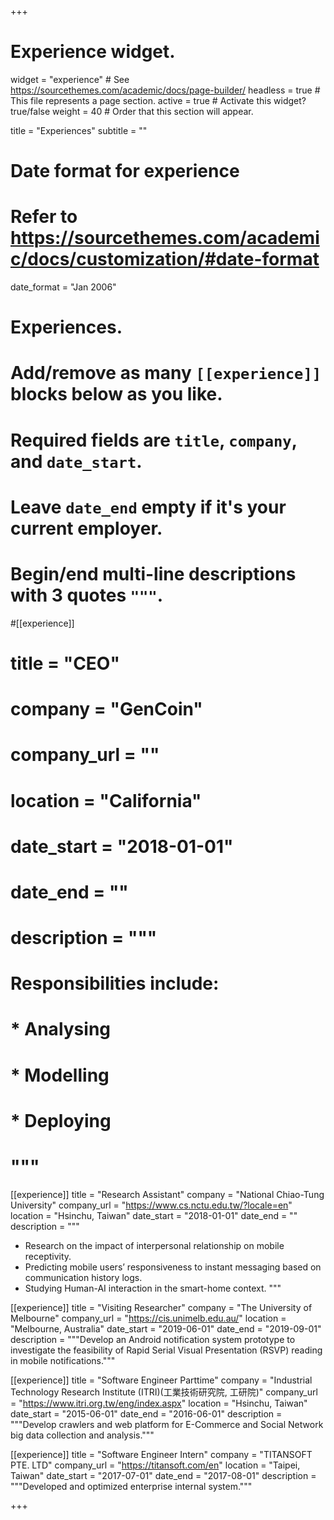 +++
# Experience widget.
widget = "experience"  # See https://sourcethemes.com/academic/docs/page-builder/
headless = true  # This file represents a page section.
active = true  # Activate this widget? true/false
weight = 40  # Order that this section will appear.

title = "Experiences"
subtitle = ""

# Date format for experience
#   Refer to https://sourcethemes.com/academic/docs/customization/#date-format
date_format = "Jan 2006"

# Experiences.
#   Add/remove as many `[[experience]]` blocks below as you like.
#   Required fields are `title`, `company`, and `date_start`.
#   Leave `date_end` empty if it's your current employer.
#   Begin/end multi-line descriptions with 3 quotes `"""`.

#[[experience]]
#  title = "CEO"
#  company = "GenCoin"
#  company_url = ""
#  location = "California"
#  date_start = "2018-01-01"
#  date_end = ""
#  description = """
#  Responsibilities include:
#
#  * Analysing
#  * Modelling
#  * Deploying
#  """

[[experience]]
  title = "Research Assistant"
  company = "National Chiao-Tung University"
  company_url = "https://www.cs.nctu.edu.tw/?locale=en"
  location = "Hsinchu, Taiwan"
  date_start = "2018-01-01"
  date_end = ""
  description = """
  * Research on the impact of interpersonal relationship on mobile receptivity.
  * Predicting mobile users’ responsiveness to instant messaging based on communication history logs.
  * Studying Human-AI interaction in the smart-home context.
  """

[[experience]]
  title = "Visiting Researcher"
  company = "The University of Melbourne"
  company_url = "https://cis.unimelb.edu.au/"
  location = "Melbourne, Australia"
  date_start = "2019-06-01"
  date_end = "2019-09-01"
  description = """Develop an Android notification system prototype to investigate the feasibility of Rapid Serial Visual Presentation (RSVP) reading in mobile notifications."""

[[experience]]
  title = "Software Engineer Parttime"
  company = "Industrial Technology Research Institute (ITRI)(工業技術研究院, 工研院)"
  company_url = "https://www.itri.org.tw/eng/index.aspx"
  location = "Hsinchu, Taiwan"
  date_start = "2015-06-01"
  date_end = "2016-06-01"
  description = """Develop crawlers and web platform for E-Commerce and Social Network big data collection and analysis."""

[[experience]]
  title = "Software Engineer Intern"
  company = "TITANSOFT PTE. LTD"
  company_url = "https://titansoft.com/en"
  location = "Taipei, Taiwan"
  date_start = "2017-07-01"
  date_end = "2017-08-01"
  description = """Developed and optimized enterprise internal system."""

+++
